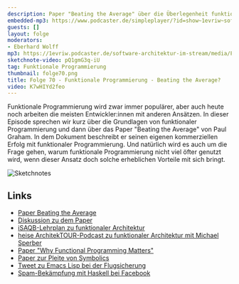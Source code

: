 ```yaml
---
description: Paper "Beating the Average" über die Überlegenheit funktionaler Programmierung
embedded-mp3: https://www.podcaster.de/simpleplayer/?id=show~1evriw~software-architektur-im-stream~pod-fc37837f233433aec64d8819ab&v=1628490320
guests: []
layout: folge
moderators:
- Eberhard Wolff
mp3: https://1evriw.podcaster.de/software-architektur-im-stream/media/FunktionaleProgrammierung.mp3
sketchnote-video: pQ1gmG3q-iU
tag: Funktionale Programmierung
thumbnail: folge70.png
title: Folge 70 - Funktionale Programmierung - Beating the Average?
video: K7wHIYd2feo
---
```


Funktionale Programmierung wird zwar immer populärer, aber auch heute
noch arbeiten die meisten Entwickler:innen mit anderen Ansätzen. In
dieser Episode sprechen wir kurz über die Grundlagen von funktionaler
Programmierung und dann über das Paper "Beating the Average"
von Paul Graham. In dem Dokument beschreibt er seinen eigenen
kommerziellen Erfolg mit funktionaler Programmierung. Und natürlich
wird es auch um die Frage gehen, warum funktionale Programmierung
nicht viel öfter genutzt wird, wenn dieser Ansatz doch solche
erheblichen Vorteile mit sich bringt.


![Sketchnotes](/sketchnotes/folge70.jpg)

## Links

* [Paper Beating the Average](http://www.paulgraham.com/avg.html)
* [Diskussion zu dem
  Paper](https://discuss.fogcreek.com/joelonsoftware/default.asp?cmd=show&ixPost=31402)
* [iSAQB-Lehrplan zu funktionaler
  Architektur](https://isaqb-org.github.io/curriculum-funar/curriculum-funar-de.pdf)
* [heise ArchitekTOUR-Podcast zu funktionaler Architektur mit Michael Sperber](https://www.heise.de/developer/artikel/Episode-69-Funktionale-Softwarearchitektur-4656125.html)
* [Paper "Why Functional Programming
  Matters"](https://www.cs.kent.ac.uk/people/staff/dat/miranda/whyfp90.pdf)
* [Paper zur Pleite von
  Symbolics](https://web.archive.org/web/20080308143134/http://www.sts.tu-harburg.de/~r.f.moeller/symbolics-info/Symbolics.pdf)
* [Tweet zu Emacs Lisp bei der
  Flugsicherung](https://twitter.com/ewolff/status/1363224589250285568)
* [Spam-Bekämpfung mit Haskell bei
  Facebook](https://www.heise.de/news/Facebooks-Retrie-Refaktorisierung-komplexer-Haskell-Projekte-als-Open-Source-4838624.html)


